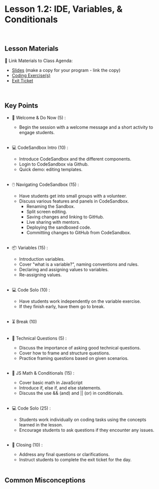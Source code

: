 # Lesson 1.2: IDE, Variables, & Conditionals

<br>

## Lesson Materials

📖 Link Materials to Class Agenda:
- [Slides](https://docs.google.com/presentation/d/1yDFpUjUmc5urA30p7OfpQuM2ErTGCgvhjEh6ppTYglE/edit?usp=sharing) (make a copy for your program - link the copy)
- [Coding Exercise(s)](https://github.com/itscodenation/flw2-u1l2-23-24-student-exercises)
- [Exit Ticket](https://forms.gle/qiuSrinoux4BUmgu5)

<br>

## Key Points

- 👋 Welcome & Do Now (5) : 
    - Begin the session with a welcome message and a short activity to engage students.<br><br>

- 💻 CodeSandbox Intro (10) : 
    - Introduce CodeSandbox and the different components.
    - Login to CodeSandbox via Github.
    - Quick demo: editing templates.<br><br>

- 🖱️ Navigating CodeSandbox (15) :
    - Have students get into small groups with a volunteer.
    - Discuss various features and panels in CodeSandbox.
        - Renaming the Sandbox.
        - Split screen editing.
        - Saving changes and linking to GitHub.
        - Live sharing with mentors.
        - Deploying the sandboxed code.
        - Committing changes to GitHub from CodeSandbox.<br><br>

- 📦 Variables (15) :
    -  Introduction variables.
    -  Cover "what is a variable?", naming conventions and rules.
    -  Declaring and assigning values to variables.
    -  Re-assigning values.<br><br>

- 💻 Code Solo (10) :
    - Have students work independently on the variable exercise.
    - If they finish early, have them go to break.<br><br>

- ⏳ Break (10) <br><br>

- 🤨 Technical Questions (5) :
    - Discuss the importance of asking good technical questions.
    - Cover how to frame and structure questions.
    - Practice framing questions based on given scenarios.<br><br>

- 🔢 JS Math & Conditionals (15) :
    - Cover basic math in JavaScript
    - Introduce if, else if, and else statements.
    - Discuss the use && (and) and || (or) in conditionals.<br><br>

- 💻 Code Solo (25) :
    - Students work individually on coding tasks using the concepts learned in the lesson.
    - Encourage students to ask questions if they encounter any issues.<br><br>

- 👋 Closing (10) :
    - Address any final questions or clarifications.
    - Instruct students to complete the exit ticket for the day.<br><br>


## Common Misconceptions
